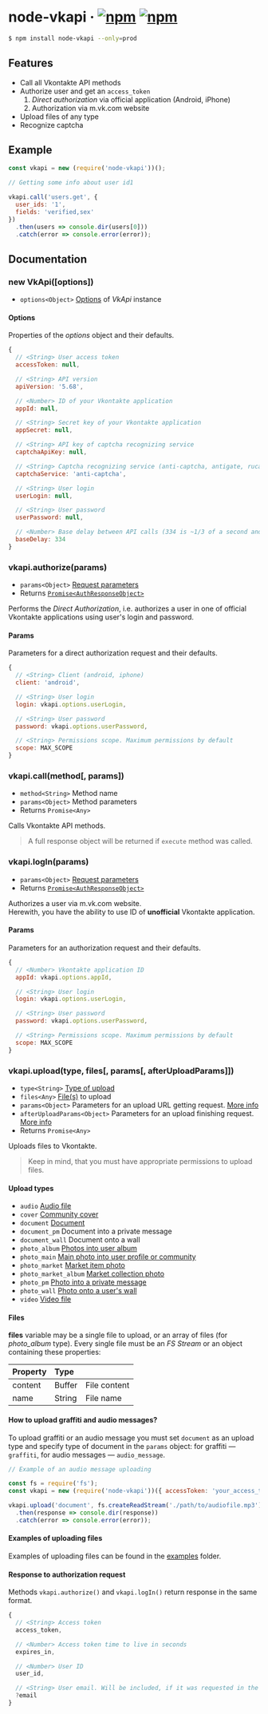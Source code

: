 # node-vkapi &middot; [![npm](https://img.shields.io/npm/v/node-vkapi.svg)](http://npmjs.org/node-vkapi) [![npm](https://img.shields.io/npm/dt/node-vkapi.svg)](http://npmjs.org/node-vkapi)

```sh
$ npm install node-vkapi --only=prod
```

## Features

* Call all Vkontakte API methods
* Authorize user and get an `access_token`
  1. *Direct authorization* via official application (Android, iPhone)
  2. Authorization via m.vk.com website
* Upload files of any type
* Recognize captcha

## Example

```js
const vkapi = new (require('node-vkapi'))();

// Getting some info about user id1

vkapi.call('users.get', {
  user_ids: '1',
  fields: 'verified,sex'
})
  .then(users => console.dir(users[0]))
  .catch(error => console.error(error));
```

## Documentation

### new VkApi([options])
* `options<Object>` [Options](#options) of *VkApi* instance

#### Options
Properties of the *options* object and their defaults.

```js
{
  // <String> User access token
  accessToken: null,

  // <String> API version
  apiVersion: '5.68',

  // <Number> ID of your Vkontakte application
  appId: null,

  // <String> Secret key of your Vkontakte application
  appSecret: null,

  // <String> API key of captcha recognizing service
  captchaApiKey: null,

  // <String> Captcha recognizing service (anti-captcha, antigate, rucaptcha)
  captchaService: 'anti-captcha',

  // <String> User login
  userLogin: null,

  // <String> User password
  userPassword: null,

  // <Number> Base delay between API calls (334 is ~1/3 of a second and it's used in an authorization via an user token)
  baseDelay: 334
}
```

### vkapi.authorize(params)
* `params<Object>` [Request parameters](#params)
* Returns [`Promise<AuthResponseObject>`](#response-to-authorization-request)

Performs the *Direct Authorization*, i.e. authorizes a user in one of official Vkontakte applications using user's login and password.

#### Params
Parameters for a direct authorization request and their defaults.

```js
{
  // <String> Client (android, iphone)
  client: 'android',

  // <String> User login
  login: vkapi.options.userLogin,

  // <String> User password
  password: vkapi.options.userPassword,

  // <String> Permissions scope. Maximum permissions by default
  scope: MAX_SCOPE
}
```

### vkapi.call(method[, params])
* `method<String>` Method name
* `params<Object>` Method parameters
* Returns `Promise<Any>`

Calls Vkontakte API methods.

> A full response object will be returned if `execute` method was called.

### vkapi.logIn(params)
* `params<Object>` [Request parameters](#params-1)
* Returns [`Promise<AuthResponseObject>`](#response-to-authorization-request)

Authorizes a user via m.vk.com website.  
Herewith, you have the ability to use ID of **unofficial** Vkontakte application.

#### Params
Parameters for an authorization request and their defaults.

```js
{
  // <Number> Vkontakte application ID
  appId: vkapi.options.appId,

  // <String> User login
  login: vkapi.options.userLogin,

  // <String> User password
  password: vkapi.options.userPassword,

  // <String> Permissions scope. Maximum permissions by default
  scope: MAX_SCOPE
}
```

### vkapi.upload(type, files[, params[, afterUploadParams]])
* `type<String>` [Type of upload](#upload-types)
* `files<Any>` [File(s)](#files) to upload
* `params<Object>` Parameters for an upload URL getting request. [More info](https://vk.com/dev/upload_files)
* `afterUploadParams<Object>` Parameters for an upload finishing request. [More info](https://vk.com/dev/upload_files)
* Returns `Promise<Any>`

Uploads files to Vkontakte. 

> Keep in mind, that you must have appropriate permissions to upload files.

#### Upload types
* `audio` [Audio file](https://vk.com/dev/upload_files_2?f=8.%2BUploading%2BAudio%2BFiles)
* `cover` [Community cover](https://vk.com/dev/upload_files_2?f=11.%20Uploading%20Community%20Cover)
* `document` [Document](https://vk.com/dev/upload_files_2?f=10.%20Uploading%20Documents)
* `document_pm` Document into a private message
* `document_wall` Document onto a wall
* `photo_album` [Photos into user album](https://vk.com/dev/upload_files?f=1.%2BUploading%2BPhotos%2Binto%2BUser%2BAlbum)
* `photo_main` [Main photo into user profile or community](https://vk.com/dev/upload_files?f=3.%20Uploading%20Photos%20into%20User%20Profile%20or%20Community)
* `photo_market` [Market item photo](https://vk.com/dev/upload_files_2?f=6.%2BUploading%2Ba%2BMarket%2BItem%2BPhoto)
* `photo_market_album` [Market collection photo](https://vk.com/dev/upload_files_2?f=7.%20Uploading%20a%20Market%20Collection%20Photo)
* `photo_pm` [Photo into a private message](https://vk.com/dev/upload_files?f=4.%2BUploading%2BPhotos%2Binto%2Ba%2BPrivate%2BMessage)
* `photo_wall` [Photo onto a user's wall](https://vk.com/dev/upload_files?f=2.%20Uploading%20Photos%20on%20User%20Wall)
* `video` [Video file](https://vk.com/dev/upload_files_2?f=9.%2BUploading%2BVideo%2BFiles)

#### Files
**files** variable may be a single file to upload, or an array of files (for *photo_album* type). Every single file must be an *FS Stream* or an object containing these properties:

| Property | Type   |                  |
|----------|:-------|------------------|
| content  | Buffer | File content     |
| name     | String | File name        |

#### How to upload graffiti and audio messages?
To upload graffiti or an audio message you must set `document` as an upload type and specify type of document in the `params` object: for graffiti — `graffiti`, for audio messages — `audio_message`.

```js
// Example of an audio message uploading

const fs = require('fs');
const vkapi = new (require('node-vkapi'))({ accessToken: 'your_access_token' });

vkapi.upload('document', fs.createReadStream('./path/to/audiofile.mp3'), { type: 'audio_message' })
  .then(response => console.dir(response))
  .catch(error => console.error(error));
```

#### Examples of uploading files
Examples of uploading files can be found in the [examples](examples) folder.

#### Response to authorization request
Methods `vkapi.authorize()` and `vkapi.logIn()` return response in the same format.

```js
{
  // <String> Access token
  access_token,

  // <Number> Access token time to live in seconds
  expires_in,

  // <Number> User ID
  user_id,

  // <String> User email. Will be included, if it was requested in the "scope"
  ?email
}
```

